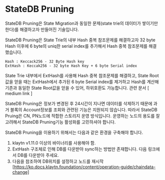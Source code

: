 # StateDB Pruning <a id="statedb-pruning"></a>

StateDB Pruning은 State Migration과 동일한 문제(state trie의 데이터가 쌓이기만 한다)를 해결하고자 만들어진 기술입니다.

StateDB Pruning은 State Trie의 내부 Hash 중복 참조문제를 해결하고자 32 byte Hash 이후에 6 byte의 uniq한 serial index를 추가해서 Hash 중복 참조문제를 해결했습니다. 
```
Hash : Keccack256 - 32 Byte Hash key
ExtHash : Keccak256 - 32 byte Hash Key + 6 byte Serial index
```

State Trie 내부에서 ExtHash를 사용해 Hash 중복 참조문제를 해결하고, State Root 값을 얻을 때는 ExtHash에서 추가된 6 byte Serial index를 제거하고 Hash를 계산해 기존과 동일한 State Root값을 얻을 수 있어, 하위호환도 가능합니다. 관련 문서 [ medium link ]
 
StateDB Pruning은 정보가 변경된 후 24시간이 지나면 데이터를 삭제하기 때문에 과거 블록의 Account정보를 조회와 관련된 기능은 지원되지 않습니다. 따라서 StateDB Pruing은 CN, PN노드에 적합한 스토리지 운영 방식입니다. 운영하는 노드의 용도를 잘 고려해서 StateDB Pruning기능 활성화를 고민하셔야 합니다.

StateDB Pruning을 이용하기 위해서는 다음과 같은 환경을 구축해야 합니다.
1. klaytn v1.11.0 이상의 바이너리를 사용해야 함.
2. ExtHash 구조체로 인해 DB를 다운받아 sync하는 방법만 존재합니다. 다음 링크에서 DB를 다운받아 주세요.
3. 다음을 참조하여 DB위치를 설정하고 노드를 재시작 [https://ko.docs.klaytn.foundation/content/operation-guide/chaindata-change]

